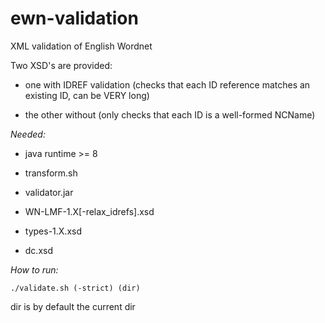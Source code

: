 # ewn-validation
XML validation of English Wordnet

Two XSD's are provided:

* one with IDREF validation (checks that each ID reference matches an existing ID, can be VERY long)

* the other without (only checks that each ID is a well-formed NCName)

*Needed:*

* java runtime >= 8

* transform.sh

* validator.jar

* WN-LMF-1.X[-relax_idrefs].xsd

* types-1.X.xsd

* dc.xsd


*How to run:*

```
./validate.sh (-strict) (dir) 
```

dir is by default the current dir
